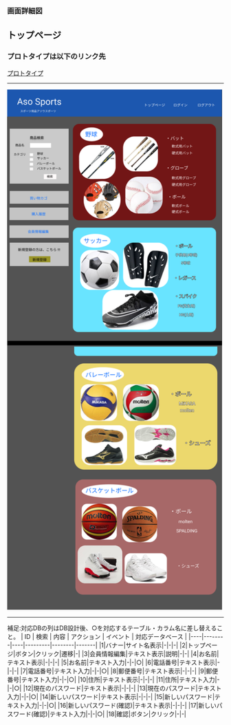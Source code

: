 ### 画面詳細図
## トップページ
### プロトタイプは以下のリンク先
[プロトタイプ](https://www.figma.com/file/36DPETfL3dwzP5NjNW1WZQ/Untitled)
*****
<img src="img/toppage.png" width="500">

*****

補足:対応DBの列はDB設計後、○を対応するテーブル・カラム名に差し替えること。
| ID | 検索 | 内容 | アクション | イベント | 対応データベース |
|----|--------|----|---------|--------|-------|
|1|バナー|サイト名表示|-|-|-|
|2|トップページ|ボタン|クリック|遷移|-|
|3|会員情報編集|テキスト表示|説明|-|-|
|4|お名前|テキスト表示|-|-|-|
|5|お名前|テキスト入力|-|-|○|
|6|電話番号|テキスト表示|-|-|-|
|7|電話番号|テキスト入力|-|-|○|
|8|郵便番号|テキスト表示|-|-|-|
|9|郵便番号|テキスト入力|-|-|○|
|10|住所|テキスト表示|-|-|-|
|11|住所|テキスト入力|-|-|○|
|12|現在のパスワード|テキスト表示|-|-|-|
|13|現在のパスワード|テキスト入力|-|-|○|
|14|新しいパスワード|テキスト表示|-|-|-|
|15|新しいパスワード|テキスト入力|-|-|○|
|16|新しいパスワード(確認)|テキスト表示|-|-|-|
|17|新しいパスワード(確認)|テキスト入力|-|-|○|
|18|確認|ボタン|クリック|-|-|
